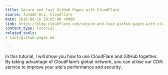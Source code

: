 ```yaml
---
title: Secure and fast GitHub Pages with CloudFlare
source: Junade Ali, Cloudflare
date: 2016-06-16 10:03:00 +0000
link: https://blog.cloudflare.com/secure-and-fast-github-pages-with-cloudflare/
content_type: Tutorial
related_tools:
- tool/github-pages.md

---
```

In this tutorial, I will show you how to use CloudFlare and GitHub together. By taking advantage of CloudFlare’s global network, you can utilise our CDN service to improve your site's performance and security.





